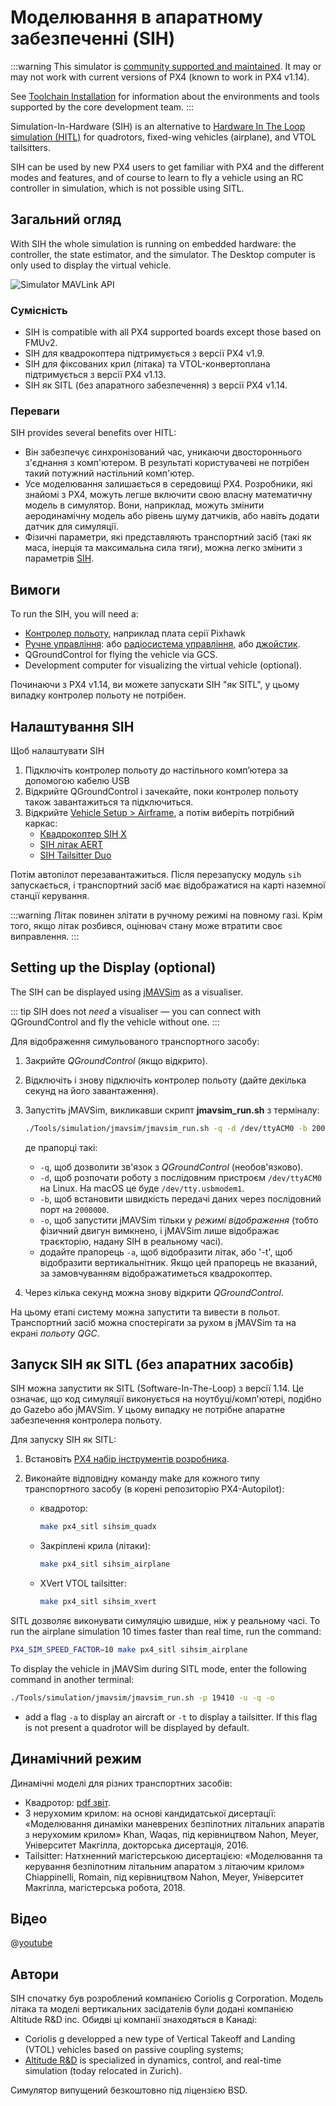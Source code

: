 # Моделювання в апаратному забезпеченні (SIH)

<Badge type="tip" text="PX4 v1.9 (MC)" /><Badge type="tip" text="PX4 v1.13 (MC, VTOL, FW)" />

:::warning
This simulator is [community supported and maintained](../simulation/community_supported_simulators.md). It may or may not work with current versions of PX4 (known to work in PX4 v1.14).

See [Toolchain Installation](../dev_setup/dev_env.md) for information about the environments and tools supported by the core development team.
:::

Simulation-In-Hardware (SIH) is an alternative to [Hardware In The Loop simulation (HITL)](../simulation/hitl.md) for quadrotors, fixed-wing vehicles (airplane), and VTOL tailsitters.

SIH can be used by new PX4 users to get familiar with PX4 and the different modes and features, and of course to learn to fly a vehicle using an RC controller in simulation, which is not possible using SITL.

## Загальний огляд

With SIH the whole simulation is running on embedded hardware: the controller, the state estimator, and the simulator. The Desktop computer is only used to display the virtual vehicle.

![Simulator MAVLink API](../../assets/diagrams/SIH_diagram.png)

### Сумісність

- SIH is compatible with all PX4 supported boards except those based on FMUv2.
- SIH для квадрокоптера підтримується з версії PX4 v1.9.
- SIH для фіксованих крил (літака) та VTOL-конвертоплана підтримується з версії PX4 v1.13.
- SIH як SITL (без апаратного забезпечення) з версії PX4 v1.14.

### Переваги

SIH provides several benefits over HITL:

- Він забезпечує синхронізований час, уникаючи двостороннього з'єднання з комп'ютером. В результаті користувачеві не потрібен такий потужний настільний комп'ютер.
- Усе моделювання залишається в середовищі PX4. Розробники, які знайомі з PX4, можуть легше включити свою власну математичну модель в симулятор. Вони, наприклад, можуть змінити аеродинамічну модель або рівень шуму датчиків, або навіть додати датчик для симуляції.
- Фізичні параметри, які представляють транспортний засіб (такі як маса, інерція та максимальна сила тяги), можна легко змінити з параметрів [SIH](../advanced_config/parameter_reference.md#simulation-in-hardware).

## Вимоги

To run the SIH, you will need a:

- [Контролер польоту](../flight_controller/README.md), наприклад плата серії Pixhawk
- [Ручне управління](../getting_started/px4_basic_concepts.md#manual-control): або [радіосистема управління,](../getting_started/rc_transmitter_receiver.md) або [джойстик](../config/joystick.md).
- QGroundControl for flying the vehicle via GCS.
- Development computer for visualizing the virtual vehicle (optional).

Починаючи з PX4 v1.14, ви можете запускати SIH "як SITL", у цьому випадку контролер польоту не потрібен.

## Налаштування SIH

Щоб налаштувати SIH

1. Підключіть контролер польоту до настільного комп’ютера за допомогою кабелю USB
1. Відкрийте QGroundControl і зачекайте, поки контролер польоту також завантажиться та підключиться.
1. Відкрийте [Vehicle Setup > Airframe](../config/airframe.md), а потім виберіть потрібний каркас:
   - [Квадрокоптер SIH X](../airframes/airframe_reference.md#copter_simulation_sih_quadcopter_x)
   - [SIH літак AERT](../airframes/airframe_reference.md#plane_simulation_sih_plane_aert)
   - [SIH Tailsitter Duo](../airframes/airframe_reference.md#vtol_simulation_sih_tailsitter_duo)

Потім автопілот перезавантажиться. Після перезапуску модуль `sih` запускається, і транспортний засіб має відображатися на карті наземної станції керування.

:::warning
Літак повинен злітати в ручному режимі на повному газі.
Крім того, якщо літак розбився, оцінювач стану може втратити своє виправлення.
:::

## Setting up the Display (optional)

The SIH can be displayed using [jMAVSim](../sim_jmavsim/index.md) as a visualiser.

::: tip SIH
does not _need_ a visualiser — you can connect with QGroundControl and fly the vehicle without one.
:::

Для відображення симульованого транспортного засобу:

1. Закрийте _QGroundControl_ (якщо відкрито).
1. Відключіть і знову підключіть контролер польоту (дайте декілька секунд на його завантаження).
1. Запустіть jMAVSim, викликавши скрипт **jmavsim_run.sh** з терміналу:

   ```sh
   ./Tools/simulation/jmavsim/jmavsim_run.sh -q -d /dev/ttyACM0 -b 2000000 -o
   ```

   де прапорці такі:

   - `-q`, щоб дозволити зв'язок з _QGroundControl_ (необов'язково).
   - `-d`, щоб розпочати роботу з послідовним пристроєм `/dev/ttyACM0` на Linux. На macOS це буде `/dev/tty.usbmodem1`.
   - `-b`, щоб встановити швидкість передачі даних через послідовний порт на `2000000`.
   - `-o`, щоб запустити jMAVSim тільки у _режимі відображення_ (тобто фізичний двигун вимкнено, і jMAVSim лише відображає траєкторію, надану SIH в реальному часі).
   - додайте прапорець `-a`, щоб відобразити літак, або '-t', щоб відобразити вертикальнітник. Якщо цей прапорець не вказаний, за замовчуванням відображатиметься квадрокоптер.

1. Через кілька секунд можна знову відкрити _QGroundControl_.

На цьому етапі систему можна запустити та вивести в польот. Транспортний засіб можна спостерігати за рухом в jMAVSim та на екрані _польоту QGC_.

## Запуск SIH як SITL (без апаратних засобів)

SIH можна запустити як SITL (Software-In-The-Loop) з версії 1.14. Це означає, що код симуляції виконується на ноутбуці/комп'ютері, подібно до Gazebo або jMAVSim. У цьому випадку не потрібне апаратне забезпечення контролера польоту.

Для запуску SIH як SITL:

1. Встановіть [PX4 набір інструментів розробника](../dev_setup/dev_env.md).
1. Виконайте відповідну команду make для кожного типу транспортного засобу (в корені репозиторію PX4-Autopilot):

   - квадротор:

     ```sh
     make px4_sitl sihsim_quadx
     ```

   - Закріплені крила (літаки):

     ```sh
     make px4_sitl sihsim_airplane
     ```

   - XVert VTOL tailsitter:

     ```sh
     make px4_sitl sihsim_xvert
     ```

SITL дозволяє виконувати симуляцію швидше, ніж у реальному часі. To run the airplane simulation 10 times faster than real time, run the command:

```sh
PX4_SIM_SPEED_FACTOR=10 make px4_sitl sihsim_airplane
```

To display the vehicle in jMAVSim during SITL mode, enter the following command in another terminal:

```sh
./Tools/simulation/jmavsim/jmavsim_run.sh -p 19410 -u -q -o
```

- add a flag `-a` to display an aircraft or `-t` to display a tailsitter. If this flag is not present a quadrotor will be displayed by default.

## Динамічний режим

Динамічні моделі для різних транспортних засобів:

- Квадротор: [pdf звіт](https://github.com/PX4/PX4-user_guide/raw/v1.15/assets/simulation/SIH_dynamic_model.pdf).
- З нерухомим крилом: на основі кандидатської дисертації: «Моделювання динаміки маневрених безпілотних літальних апаратів з нерухомим крилом» Khan, Waqas, під керівництвом Nahon, Meyer, Університет Макгілла, докторська дисертація, 2016.
- Tailsitter: Натхненний магістерською дисертацією: «Моделювання та керування безпілотним літальним апаратом з літаючим крилом» Chiappinelli, Romain, під керівництвом Nahon, Meyer, Університет Макгілла, магістерська робота, 2018.

## Відео

@[youtube](https://youtu.be/PzIpSCRD8Jo)

## Автори

SIH спочатку був розроблений компанією Coriolis g Corporation. Модель літака та моделі вертикальних засідателів були додані компанією Altitude R&D inc. Обидві ці компанії знаходяться в Канаді:

- Coriolis g developped a new type of Vertical Takeoff and Landing (VTOL) vehicles based on passive coupling systems;
- [Altitude R&D](https://www.altitude-rd.com/) is specialized in dynamics, control, and real-time simulation (today relocated in Zurich).

Симулятор випущений безкоштовно під ліцензією BSD.
